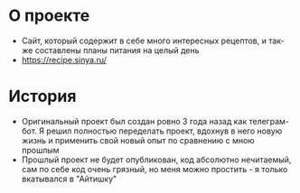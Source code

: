 # О проекте
- Сайт, который содержит в себе много интересных рецептов, и так-же составлены планы питания на целый день
- https://recipe.sinya.ru/


# История
- Оригинальный проект был создан ровно 3 года назад как телеграм-бот. Я решил полностью переделать проект, вдохнув в него новую жизнь и применить свой новый опыт по сравнению с мною прошлым
- Прошлый проект не будет опубликован, код абсолютно нечитаемый, сам по себе код очень грязный, но меня можно простить - я только вкатывался в "Айтишку" 

